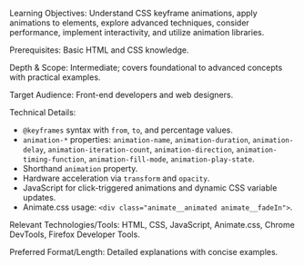 Learning Objectives: Understand CSS keyframe animations, apply animations to elements, explore advanced techniques, consider performance, implement interactivity, and utilize animation libraries.

Prerequisites: Basic HTML and CSS knowledge.

Depth & Scope: Intermediate; covers foundational to advanced concepts with practical examples.

Target Audience: Front-end developers and web designers.

Technical Details:
*   `@keyframes` syntax with `from`, `to`, and percentage values.
*   `animation-*` properties: `animation-name`, `animation-duration`, `animation-delay`, `animation-iteration-count`, `animation-direction`, `animation-timing-function`, `animation-fill-mode`, `animation-play-state`.
*   Shorthand `animation` property.
*   Hardware acceleration via `transform` and `opacity`.
*   JavaScript for click-triggered animations and dynamic CSS variable updates.
*   Animate.css usage: `<div class="animate__animated animate__fadeIn">`.

Relevant Technologies/Tools: HTML, CSS, JavaScript, Animate.css, Chrome DevTools, Firefox Developer Tools.

Preferred Format/Length: Detailed explanations with concise examples.
